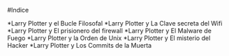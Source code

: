 #Indice

*Larry Plotter y el Bucle Filosofal
*Larry Plotter y La Clave secreta del Wifi
*Larry Plotter y El prisionero del firewall
*Larry Plotter y El Malware de Fuego 
*Larry Plotter y la Orden de Unix
*Larry Plotter y El misterio del Hacker
*Larry Plotter y Los Commits de la Muerta
